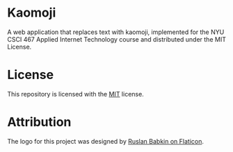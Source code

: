 <!-- README.md -->
<!-- Copyright (c) 2024 Ishan Pranav -->
<!-- Licensed under the MIT License. -->

# Kaomoji

A web application that replaces text with kaomoji, implemented for the NYU CSCI
467 Applied Internet Technology course and distributed under the MIT License.

# License

This repository is licensed with the [MIT](LICENSE.txt) license.

# Attribution

The logo for this project was designed by
[Ruslan Babkin on Flaticon](https://www.flaticon.com/free-icons/smile).
